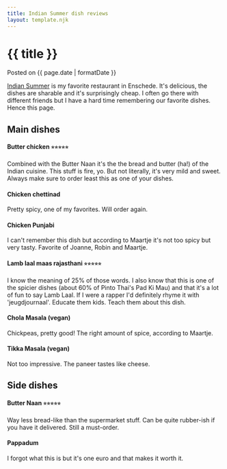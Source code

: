 ```yaml
---
title: Indian Summer dish reviews
layout: template.njk
---
```


<div class="post-header">
    <h1 class="post-title">{{ title }}</h1>
    <p class="post-metadata">Posted on {{ page.date | formatDate }}</p>
</div>

<a href="https://www.indiansummer-enschede.nl/" target="_blank">Indian Summer</a> is my favorite restaurant in Enschede. It's delicious, the dishes are sharable and it's surprisingly cheap. I often go there with different friends but I have a hard time remembering our favorite dishes. Hence this page.

## Main dishes

#### Butter chicken <small>⭐️⭐️⭐️⭐️⭐️</small>
Combined with the Butter Naan it's the the bread and butter (ha!) of the Indian cuisine. This stuff is fire, yo. But not literally, it's very mild and sweet. Always make sure to order least this as one of your dishes.

#### Chicken chettinad
Pretty spicy, one of my favorites. Will order again.

#### Chicken Punjabi
I can't remember this dish but according to Maartje it's not too spicy but very tasty. Favorite of Joanne, Robin and Maartje.

#### Lamb laal maas rajasthani <small>⭐️⭐️⭐️⭐️⭐️</small>
I know the meaning of 25% of those words. I also know that this is one of the spicier dishes (about 60% of Pinto Thai's Pad Ki Mau) and that it's a lot of fun to say Lamb Laal. If I were a rapper I'd definitely rhyme it with 'jeugdjournaal'. Educate them kids. Teach them about this dish.

#### Chola Masala (vegan)
Chickpeas, pretty good! The right amount of spice, according to Maartje.

#### Tikka Masala (vegan)
Not too impressive. The paneer tastes like cheese.

## Side dishes

#### Butter Naan <small>⭐️⭐️⭐️⭐️⭐️</small>
Way less bread-like than the supermarket stuff. Can be quite rubber-ish if you have it delivered. Still a must-order.

#### Pappadum
I forgot what this is but it's one euro and that makes it worth it.
